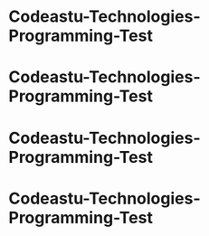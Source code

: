 # Codeastu-Technologies-Programming-Test
# Codeastu-Technologies-Programming-Test
# Codeastu-Technologies-Programming-Test
# Codeastu-Technologies-Programming-Test

